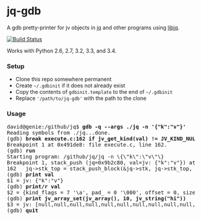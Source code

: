 # jq-gdb
A gdb pretty-printer for jv objects in [jq](https://github.com/stedolan/jq)
and other programs using [libjq](https://github.com/stedolan/jq/wiki/C-API:-libjq).

[![Build Status](https://travis-ci.org/dtolnay/jq-gdb.svg?branch=master)](https://travis-ci.org/dtolnay/jq-gdb)

Works with Python 2.6, 2.7, 3.2, 3.3, and 3.4.

### Setup
- Clone this repo somewhere permanent
- Create `~/.gdbinit` if it does not already exist
- Copy the contents of `gdbinit.template` to the end of `~/.gdbinit`
- Replace `'/path/to/jq-gdb'` with the path to the clone

### Usage
<pre>
david@genie:/github/jq$ <b>gdb -q --args ./jq -n '{"k":"v"}'</b>
Reading symbols from ./jq...done.
(gdb) <b>break execute.c:162 if jv&#95;get&#95;kind(val) != JV&#95;KIND&#95;NULL</b>
Breakpoint 1 at 0x491de8: file execute.c, line 162.
(gdb) <b>run</b>
Starting program: /github/jq/jq -n \{\"k\":\"v\"\}
Breakpoint 1, stack&#95;push (jq=0x9b2c80, val=jv: {"k":"v"}) at execute.c:162
162	  jq-&gt;stk&#95;top = stack&#95;push&#95;block(&jq-&gt;stk, jq-&gt;stk&#95;top, sizeof(jv));
(gdb) <b>print val</b>
$1 = jv: {"k":"v"}
(gdb) <b>print/r val</b>
$2 = {kind&#95;flags = 7 '\a', pad&#95; = 0 '\000', offset = 0, size = 8, u = {ptr = 0x9b4a90, number = 5.0281890807548674e-317}}
(gdb) <b>print jv&#95;array&#95;set(jv&#95;array(), 10, jv&#95;string("hi"))</b>
$3 = jv: [null,null,null,null,null,null,null,null,null,null,"hi"]
(gdb) <b>quit</b>
</pre>
